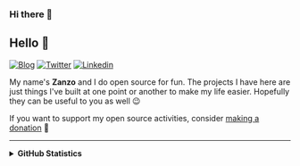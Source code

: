 ### Hi there 👋

<!--
**zanzo420/Zanzo420** is a ✨ _special_ ✨ repository because its `README.md` (this file) appears on your GitHub profile.

Here are some ideas to get you started:

- 🔭 I’m currently working on ...
- 🌱 I’m currently learning ...
- 👯 I’m looking to collaborate on ...
- 🤔 I’m looking for help with ...
- 💬 Ask me about ...
- 📫 How to reach me: ...
- 😄 Pronouns: ...
- ⚡ Fun fact: ...
-->
## Hello 👋

[![Blog](https://img.shields.io/badge/blog-FFA500?style=for-the-badge&logo=rss&logoColor=white)](https://Zanzo.me/blog)
[![Twitter](https://img.shields.io/badge/Twitter-1DA1F2?style=for-the-badge&logo=twitter&logoColor=white)](https://twitter.com/xZanzo420x)
[![Linkedin](https://img.shields.io/badge/LinkedIn-0077B5?style=for-the-badge&logo=linkedin&logoColor=white)](https://linkedin.com/in/Zanzo420)

My name's **Zanzo** and I do open source for fun. The projects I have here are just things I've built at one point or another to make my life easier. Hopefully they can be useful to you as well 😉

If you want to support my open source activities, consider [making a donation](https://Zanzo.me/donate) 💛

<hr />

<details>
  <summary><b>GitHub Statistics</b></summary>
  <div>
    <img height="135px" src="https://github-readme-stats.vercel.app/api?username=Zanzo420&hide_title=true&hide_border=true&show_icons=true&include_all_commits=true&count_private=true&line_height=21&theme=nord" />
    <img height="135px" src="https://github-readme-stats.vercel.app/api/top-langs/?username=Zanzo420&hide=html&hide_title=true&hide_border=true&layout=compact&langs_count=8&theme=nord" />
  </div>
</details>
